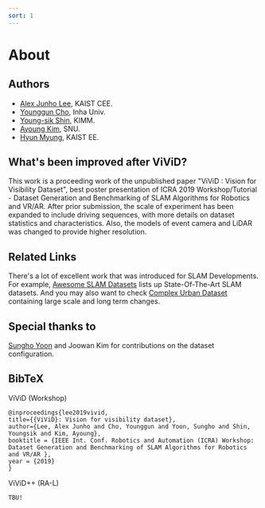 ```yaml
---
sort: 1
---
```


# About

## Authors
- [Alex Junho Lee](https://c11.kr/alexlee), KAIST CEE.
- [Younggun Cho](https://sites.google.com/site/ygchocv/home), Inha Univ.
- [Young-sik Shin](https://scholar.google.co.kr/citations?user=gGfBRawAAAAJ&amp;hl=ko), KIMM.
- [Ayoung Kim](https://scholar.google.com/citations?user=7yveufgAAAAJ&hl=ko&oi=ao), SNU.
- [Hyun Myung](http://urobot.kaist.ac.kr/members/professor), KAIST EE.

## What's been improved after ViViD?

This work is a proceeding work of the unpublished paper "ViViD : Vision for Visibility Dataset", best poster presentation of ICRA 2019 Workshop/Tutorial - Dataset Generation and Benchmarking of SLAM Algorithms for Robotics and VR/AR. After prior submission, the scale of experiment has been expanded to include driving sequences, with more details on dataset statistics and characteristics. Also, the models of event camera and LiDAR was changed to provide higher resolution.

## Related Links
There's a lot of excellent work that was introduced for SLAM Developments. For example, [Awesome SLAM Datasets](https://sites.google.com/view/awesome-slam-datasets/) lists up State-Of-The-Art SLAM datasets. And you may also want to check [Complex Urban Dataset](https://sites.google.com/view/complex-urban-dataset) containing large scale and long term changes.

## Special thanks to
[Sungho Yoon](https://scholar.google.com/citations?user=PUvBz80AAAAJ&hl=ko&oi=ao/) and Joowan Kim for contributions on the dataset configuration.

## BibTeX

ViViD (Workshop)
```
@inproceedings{lee2019vivid,
title={{ViViD}: Vision for visibility dataset},
author={Lee, Alex Junho and Cho, Younggun and Yoon, Sungho and Shin, Youngsik and Kim, Ayoung},
booktitle = {IEEE Int. Conf. Robotics and Automation (ICRA) Workshop: Dataset Generation and Benchmarking of SLAM Algorithms for Robotics and VR/AR },
year = {2019}
}
```

ViViD++ (RA-L)
```
TBU!
```
